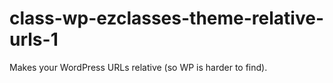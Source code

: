 class-wp-ezclasses-theme-relative-urls-1
========================================

Makes your WordPress URLs relative (so WP is harder to find).
